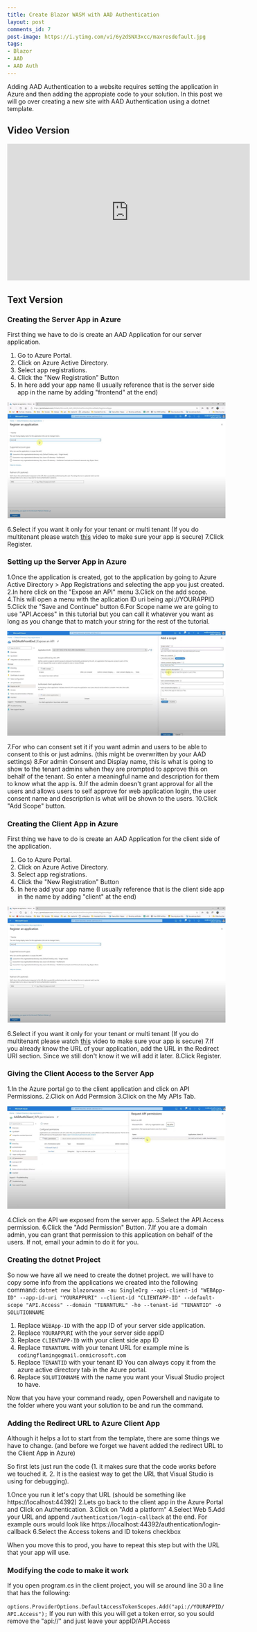 ```yaml
---
title: Create Blazor WASM with AAD Authentication
layout: post
comments_id: 7
post-image: https://i.ytimg.com/vi/6y2dSNX3xcc/maxresdefault.jpg
tags:
- Blazor
- AAD
- AAD Auth
---
```


Adding AAD Authentication to a website requires setting the application in Azure and then adding the appropiate code to your solution. In this post we will go over creating a new site with AAD Authentication using a dotnet template. 

## Video Version
<iframe width="560" height="315" src="https://www.youtube.com/embed/6y2dSNX3xcc" frameborder="0" allow="accelerometer; autoplay; clipboard-write; encrypted-media; gyroscope; picture-in-picture" allowfullscreen></iframe>

## Text Version

### Creating the Server App in Azure
First thing we have to do is create an AAD Application for our server application. 
1. Go to Azure Portal.
2. Click on Azure Active Directory.
3. Select app registrations.
4.  Click the "New Registration" Button 
5. In here add your app name (I usually reference that is the server side app in the name by adding "frontend" at the end)

![New AAD App Screen](/assets/images/newaadapp.JPG)  

6.Select if you want it only for your tenant or multi tenant (If you do multitenant please watch [this](https://www.youtube.com/watch?v=7v01ddMKRUQ) video to make sure your app is secure)
7.Click Register. 

### Setting up the Server App in Azure
1.Once the application is created, got to the application by going to Azure Active Directory > App Registrations  and selecting the app you just created. 
2.In here click on the "Expose an API" menu
3.Click on the add scope.
4.This will open a menu with the aplication ID uri being api://YOURAPPID 
5.Click the "Save and Continue" button
6.For Scope name we are going to use "API.Access" in this tutorial but you can call it whatever you want as long as you change that to match your string for the rest of the tutorial. 

![Exposing API](/assets/images/exposingapi.jpg)  

7.For who can consent set it if you want admin and users to be able to consent to this or just admins. (this might be overwritten by your AAD settings)
8.For admin Consent and Display name, this is what is going to show to the tenant admins when they are prompted to approve this on behalf of the tenant. So enter a meaningful name and description for them to know what the app is. 
9.If the admin doesn't grant approval for all the users and allows users to self approve for web application login, the user consent name and description is what will be shown to the users. 
10.Click "Add Scope" button. 

### Creating the Client App in Azure
First thing we have to do is create an AAD Application for the client side of the application. 
1. Go to Azure Portal.
2. Click on Azure Active Directory.
3. Select app registrations.
4.  Click the "New Registration" Button 
5. In here add your app name (I usually reference that is the client side app in the name by adding "client" at the end)

![New AAD App Screen](/assets/images/newaadapp.JPG)  

6.Select if you want it only for your tenant or multi tenant (If you do multitenant please watch [this](http://) video to make sure your app is secure)
7.If you already know the URL of your application, add the URL in the Redirect URI section. Since we still don't know it we will add it later. 
8.Click Register. 

### Giving the Client Access to the Server App
1.In the Azure portal go to the client application and click on API Permissions. 
2.Click on Add Permsion
3.Click on the My APIs Tab. 

![Adding AAD Permission](/assets/images/Clientsideapiaccess.JPG)  

4.Click on the API we exposed from the server app. 
5.Select the API.Access permission. 
6.Click the "Add Permission" Button. 
7.If you are a domain admin, you can grant that permission to this application on behalf of the users. If not, email your admin to do it for you. 

### Creating the dotnet Project
So now we have all we need to create the dotnet project. we will have to copy some info from the applications we created into the following command:
`dotnet new blazorwasm -au SingleOrg --api-client-id "WEBApp-ID" --app-id-uri "YOURAPPURI" --client-id "CLIENTAPP-ID" --default-scope "API.Access" --domain "TENANTURL" -ho --tenant-id "TENANTID" -o SOLUTIONNAME`
1. Replace  `WEBApp-ID` with the app ID of your server side application. 
2. Replace  `YOURAPPURI` with the your server side appID
3. Replace  `CLIENTAPP-ID` with your client side app ID
4. Replace  `TENANTURL` with your tenant URL for example mine is `codingflamingogmail.onmicrosoft.com`
5. Replace  `TENANTID` with your tenant ID You can always copy it from the azure active directory tab in the Azure portal.
6. Replace `SOLUTIONNAME` with the name you want your Visual Studio project to have.  

Now that you have your command ready, open Powershell and navigate to the folder where you want your solution to be and run the command. 

### Adding the Redirect URL to Azure Client App
Although it helps a lot to start from the template, there are some things we have to change. (and before we forget we havent added the redirect URL to the Client App in Azure)

So first lets just run the code (1. it makes sure that the code works before we touched it. 2. It is the easiest way to get the URL that Visual Studio is using for debugging). 

1.Once you run it let's copy that URL (should be something like https://localhost:44392) 
2.Lets go back to the client app in the Azure Portal and Click on Authentication. 
3.Click on "Add a platform"
4.Select Web
5.Add your URL and append `/authentication/login-callback` at the end. For example ours would look like https://localhost:44392/authentication/login-callback
6.Select the Access tokens and ID tokens checkbox

When you move this to prod, you have to repeat this step but with the URL that your app will use.

### Modifying the code to make it work
If you open program.cs in the client project, you will se around line 30 a line that has the following:

`options.ProviderOptions.DefaultAccessTokenScopes.Add("api://YOURAPPID/API.Access");`
If you run with this you will get a token error, so you sould remove the "api://" and just leave your appID/API.Access
